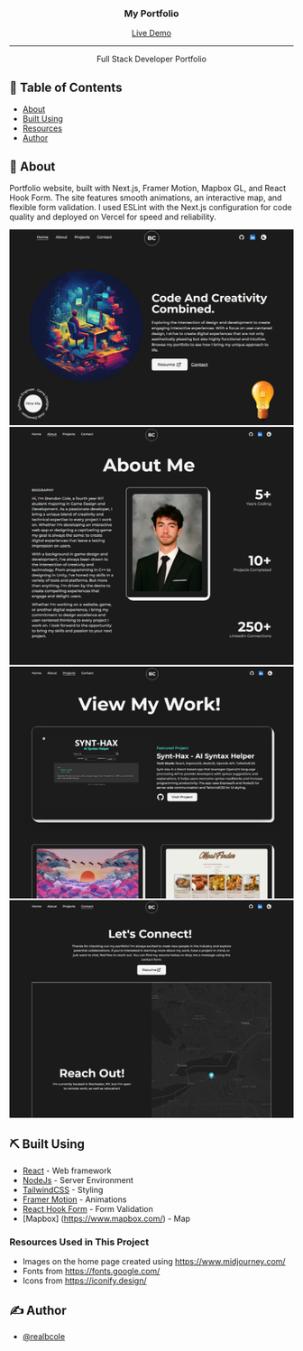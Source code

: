 <h3 align="center">My Portfolio</h3>

<div align="center">
  <a href="https://brandoncole.dev/">Live Demo</a>
</div>

---

<p align="center"> Full Stack Developer Portfolio
    <br> 
</p>

## 📝 Table of Contents
- [About](#about)
- [Built Using](#built_using)
- [Resources](#resources)
- [Author](#author)

## 🧐 About <a name = "about"></a>
 Portfolio website, built with Next.js, Framer Motion, Mapbox GL, and React Hook Form. The site features smooth animations, an interactive map, and flexible form validation. I used ESLint with the Next.js configuration for code quality and deployed on Vercel for speed and reliability.

<img src="./portfolio/public/images/screenshots/home.png" alt="Home Screenshot">

<img src="./portfolio/public/images/screenshots/about.png" alt="About Screenshot">

<img src="./portfolio/public/images/screenshots/projects.png" alt="Projects Screenshot">

<img src="./portfolio/public/images/screenshots/contact.png" alt="Contact Screenshot">

## ⛏️ Built Using <a name = "built_using"></a>
- [React](https://react.dev/) - Web framework
- [NodeJs](https://nodejs.org/en/) - Server Environment
- [TailwindCSS](https://tailwindcss.com/) - Styling
- [Framer Motion](https://www.framer.com/motion/) - Animations
- [React Hook Form](https://react-hook-form.com/) - Form Validation
- [Mapbox] (https://www.mapbox.com/) - Map

### Resources Used in This Project <a name = "resources"></a>

- Images on the home page created using https://www.midjourney.com/
- Fonts from https://fonts.google.com/ <br />
- Icons from https://iconify.design/ <br />

## ✍️ Author <a name = "author"></a>
- [@realbcole](https://github.com/realbcole)
